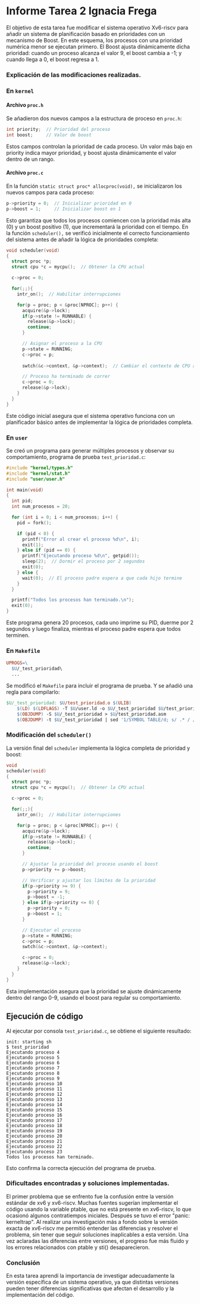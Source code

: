 # Informe Tarea 2 Ignacia Frega
El objetivo de esta tarea fue modificar el sistema operativo Xv6-riscv para añadir un sistema de planificación basado en prioridades con un mecanismo de Boost. En este esquema, los procesos con una prioridad numérica menor se ejecutan primero. El Boost ajusta dinámicamente dicha prioridad: cuando un proceso alcanza el valor 9, el boost cambia a -1; y cuando llega a 0, el boost regresa a 1.

### Explicación de las modificaciones realizadas.
### En `kernel`
#### Archivo `proc.h`
Se añadieron dos nuevos campos a la estructura de proceso en `proc.h`:
```c
int priority;  // Prioridad del proceso
int boost;     // Valor de boost
```
Estos campos controlan la prioridad de cada proceso. Un valor más bajo en priority indica mayor prioridad, y boost ajusta dinámicamente el valor dentro de un rango.
#### Archivo `proc.c`
En la función `static struct proc* allocproc(void),` se inicializaron los nuevos campos para cada proceso:
```c
p->priority = 0;  // Inicializar prioridad en 0
p->boost = 1;     // Inicializar boost en 1
```
Esto garantiza que todos los procesos comiencen con la prioridad más alta (0) y un boost positivo (1), que incrementará la prioridad con el tiempo.
En la función `scheduler(),` se verificó inicialmente el correcto funcionamiento del sistema antes de añadir la lógica de prioridades completa:
```c
void scheduler(void)
{
  struct proc *p;
  struct cpu *c = mycpu();  // Obtener la CPU actual

  c->proc = 0;

  for(;;){
    intr_on();  // Habilitar interrupciones

    for(p = proc; p < &proc[NPROC]; p++) {
      acquire(&p->lock);
      if(p->state != RUNNABLE) {
        release(&p->lock);
        continue;
      }

      // Asignar el proceso a la CPU
      p->state = RUNNING;
      c->proc = p;
      
      swtch(&c->context, &p->context);  // Cambiar el contexto de CPU al proceso

      // Proceso ha terminado de correr
      c->proc = 0;
      release(&p->lock);
    }
  }
}
```
Este código inicial asegura que el sistema operativo funciona con un planificador básico antes de implementar la lógica de prioridades completa.
### En `user`
Se creó un programa para generar múltiples procesos y observar su comportamiento, programa de prueba `test_prioridad.c`:
```c
#include "kernel/types.h"
#include "kernel/stat.h"
#include "user/user.h"

int main(void)
{
  int pid;
  int num_procesos = 20;

  for (int i = 0; i < num_procesos; i++) {
    pid = fork();

    if (pid < 0) {
      printf("Error al crear el proceso %d\n", i);
      exit(1);
    } else if (pid == 0) {
      printf("Ejecutando proceso %d\n", getpid());
      sleep(2);  // Dormir el proceso por 2 segundos
      exit(0);
    } else {
      wait(0);  // El proceso padre espera a que cada hijo termine
    }
  }

  printf("Todos los procesos han terminado.\n");
  exit(0);
}
```
Este programa genera 20 procesos, cada uno imprime su PID, duerme por 2 segundos y luego finaliza, mientras el proceso padre espera que todos terminen.
### En `Makefile`
```makefile
UPROGS=\  
  $U/_test_prioridad\
  ...
```
Se modificó el `Makefile` para incluir el programa de prueba. Y se añadió una regla para compilarlo:
```makefile
$U/_test_prioridad: $U/test_prioridad.o $(ULIB)
	$(LD) $(LDFLAGS) -T $U/user.ld -o $U/_test_prioridad $U/test_prioridad.o $(ULIB)
	$(OBJDUMP) -S $U/_test_prioridad > $U/test_prioridad.asm
	$(OBJDUMP) -t $U/_test_prioridad | sed '1/SYMBOL TABLE/d; s/ .* / /; /^$$/d' > $U/test_prioridad.sym
```
### Modificación del `scheduler()`
La versión final del `scheduler` implementa la lógica completa de prioridad y boost:
```c
void 
scheduler(void)
{
  struct proc *p;
  struct cpu *c = mycpu();  // Obtener la CPU actual

  c->proc = 0;

  for(;;){
    intr_on();  // Habilitar interrupciones

    for(p = proc; p < &proc[NPROC]; p++) {
      acquire(&p->lock);
      if(p->state != RUNNABLE) {
        release(&p->lock);
        continue;
      }

      // Ajustar la prioridad del proceso usando el boost
      p->priority += p->boost;

      // Verificar y ajustar los límites de la prioridad
      if(p->priority >= 9) {
        p->priority = 9;
        p->boost = -1;
      } else if(p->priority <= 0) {
        p->priority = 0;
        p->boost = 1;
      }

      // Ejecutar el proceso
      p->state = RUNNING;
      c->proc = p;
      swtch(&c->context, &p->context);

      c->proc = 0;
      release(&p->lock);
    }
  }
}
```
Esta implementación asegura que la prioridad se ajuste dinámicamente dentro del rango 0-9, usando el boost para regular su comportamiento.

## Ejecución de código

Al ejecutar por consola `test_prioridad.c`, se obtiene el siguiente resultado:
```
init: starting sh
$ test_prioridad
Ejecutando proceso 4
Ejecutando proceso 5
Ejecutando proceso 6
Ejecutando proceso 7
Ejecutando proceso 8
Ejecutando proceso 9
Ejecutando proceso 10
Ejecutando proceso 11
Ejecutando proceso 12
Ejecutando proceso 13
Ejecutando proceso 14
Ejecutando proceso 15
Ejecutando proceso 16
Ejecutando proceso 17
Ejecutando proceso 18
Ejecutando proceso 19
Ejecutando proceso 20
Ejecutando proceso 21
Ejecutando proceso 22
Ejecutando proceso 23
Todos los procesos han terminado.
```
Esto confirma la correcta ejecución del programa de prueba.

### Dificultades encontradas y soluciones implementadas.
El primer problema que se enfrento fue la confusión entre la versión estándar de xv6 y xv6-riscv. Muchas fuentes sugerían implementar el código usando la variable ptable, que no está presente en xv6-riscv, lo que ocasionó algunos contratiempos iniciales.
Después se tuvo el error "panic: kerneltrap". Al realizar una investigación más a fondo sobre la versión exacta de xv6-riscv me permitió entender las diferencias y resolver el problema, sin tener que seguir soluciones inaplicables a esta versión.
Una vez aclaradas las diferencias entre versiones, el progreso fue más fluido y los errores relacionados con ptable y sti() desaparecieron.

### Conclusión
En esta tarea aprendí la importancia de investigar adecuadamente la versión específica de un sistema operativo, ya que distintas versiones pueden tener diferencias significativas que afectan el desarrollo y la implementación del código.
